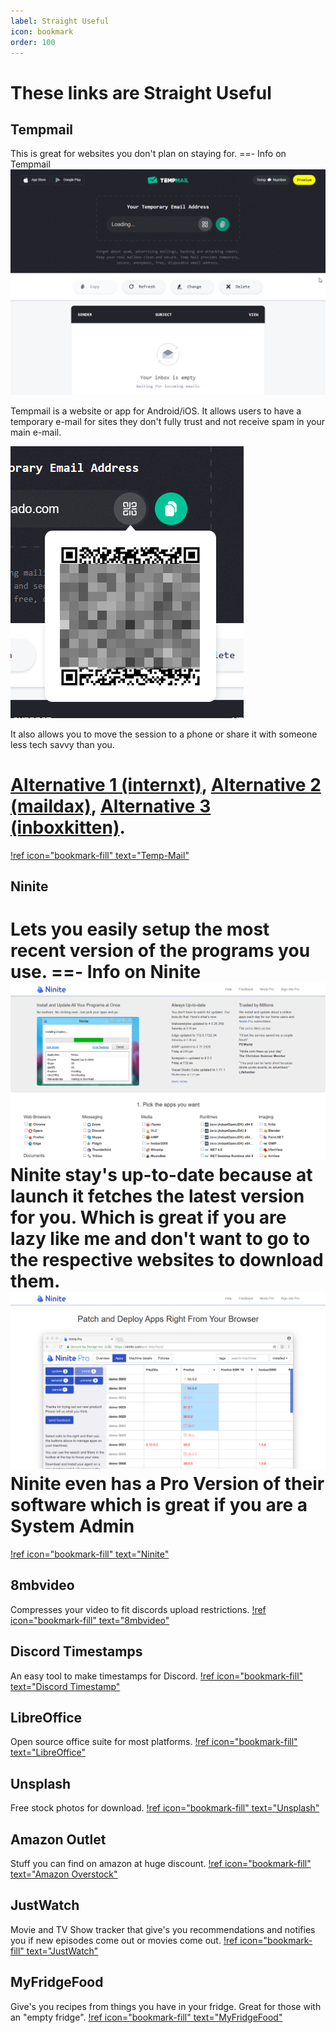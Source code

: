 ```yaml
---
label: Straight Useful
icon: bookmark
order: 100
---
```

# These links are Straight Useful


## Tempmail
This is great for websites you don't plan on staying for.
==- Info on Tempmail
![An image of Tempmail's website](/static/asset/Tempmail1.png)

Tempmail is a website or app for Android/iOS. It allows users to have a temporary e-mail for sites they don't fully trust and not receive spam in your main e-mail.

![Showing the QR code functionality](/static/asset/Tempmail2.png)

It also allows you to move the session to a phone or share it with 
someone less tech savvy than you. 


[Alternative 1 (internxt)](https://internxt.com/temporary-email), [Alternative 2 (maildax)](https://maildax.com/), [Alternative 3 (inboxkitten)](https://inboxkitten.com/).
===
[!ref icon="bookmark-fill" text="Temp-Mail"](https://temp-mail.org/)

## Ninite
Lets you easily setup the most recent version of the programs you use.
==- Info on Ninite
![An image of Ninite's website](/static/asset/Ninite1.png)
Ninite stay's up-to-date because at launch it fetches the latest version for you. Which is great if you are lazy like me and don't want to go to the respective websites to download them.
![Ninite's Pro Version homepage](/static/asset/Ninite2.png)
Ninite even has a Pro Version of their software which is great if you are a System Admin
===
[!ref icon="bookmark-fill" text="Ninite"](https://ninite.com/)

## 8mbvideo
Compresses your video to fit discords upload restrictions.
[!ref icon="bookmark-fill" text="8mbvideo"](https://8mb.video/)

## Discord Timestamps
An easy tool to make timestamps for Discord. 
[!ref icon="bookmark-fill" text="Discord Timestamp"](https://r.3v.fi/discord-timestamps/)

## LibreOffice
Open source office suite for most platforms.
[!ref icon="bookmark-fill" text="LibreOffice"](https://www.libreoffice.org/)

## Unsplash
Free stock photos for download.
[!ref icon="bookmark-fill" text="Unsplash"](https://unsplash.com/)

## Amazon Outlet
Stuff you can find on amazon at huge discount.
[!ref icon="bookmark-fill" text="Amazon Overstock"](https://www.amazon.com/outlet)

## JustWatch
Movie and TV Show tracker that give's you recommendations and notifies you if new episodes come out or movies come out.
[!ref icon="bookmark-fill" text="JustWatch"](https://www.justwatch.com/)

## MyFridgeFood
Give's you recipes from things you have in your fridge. Great for those with an "empty fridge". 
[!ref icon="bookmark-fill" text="MyFridgeFood"](https://myfridgefood.com/)